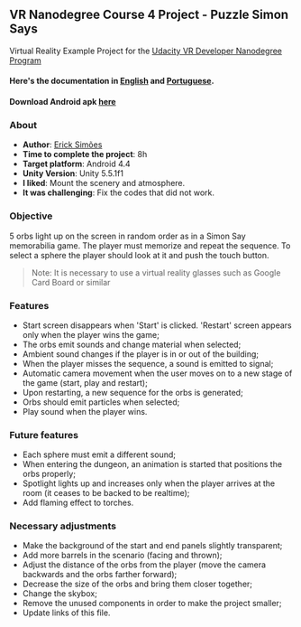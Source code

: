 VR Nanodegree Course 4 Project - Puzzle Simon Says
-------------------------------------------------------------------------------
Virtual Reality Example Project for the [Udacity VR Developer Nanodegree Program](https://www.udacity.com/course/vr-developer-nanodegree--nd017)

#### Here's the documentation in [English](#) and [Portuguese](#).
#### Download Android apk [here](#)

### About
* **Author**: [Erick Simões](https://github.com/ErickSimoes)
* **Time to complete the project**: 8h
* **Target platform**: Android 4.4
* **Unity Version**: Unity 5.5.1f1
* **I liked**: Mount the scenery and atmosphere.
* **It was challenging**: Fix the codes that did not work.

### Objective
5 orbs light up on the screen in random order as in a Simon Say memorabilia game. The player must memorize and repeat the sequence. To select a sphere the player should look at it and push the touch button.
> Note: It is necessary to use a virtual reality glasses such as Google Card Board or similar

### Features
* Start screen disappears when 'Start' is clicked. 'Restart' screen appears only when the player wins the game;
* The orbs emit sounds and change material when selected;
* Ambient sound changes if the player is in or out of the building;
* When the player misses the sequence, a sound is emitted to signal;
* Automatic camera movement when the user moves on to a new stage of the game (start, play and restart);
* Upon restarting, a new sequence for the orbs is generated;
* Orbs should emit particles when selected;
* Play sound when the player wins.

### Future features
* Each sphere must emit a different sound;
* When entering the dungeon, an animation is started that positions the orbs properly;
* Spotlight lights up and increases only when the player arrives at the room (it ceases to be backed to be realtime);
* Add flaming effect to torches.

### Necessary adjustments
* Make the background of the start and end panels slightly transparent;
* Add more barrels in the scenario (facing and thrown);
* Adjust the distance of the orbs from the player (move the camera backwards and the orbs farther forward);
* Decrease the size of the orbs and bring them closer together;
* Change the skybox;
* Remove the unused components in order to make the project smaller;
* Update links of this file.
